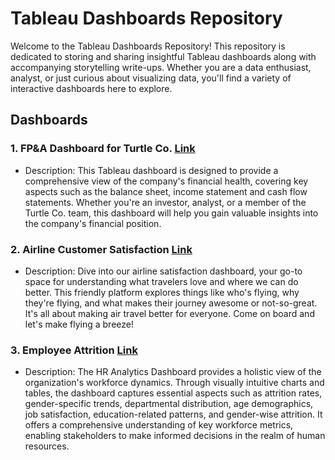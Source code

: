# Tableau Dashboards Repository

Welcome to the Tableau Dashboards Repository! This repository is dedicated to storing and sharing insightful Tableau dashboards along with accompanying storytelling write-ups. Whether you are a data enthusiast, analyst, or just curious about visualizing data, you'll find a variety of interactive dashboards here to explore.

## Dashboards

### 1. FP&A Dashboard for Turtle Co. [Link](/turtle_co_balance_sheet/README.md)
- Description:  This Tableau dashboard is designed to provide a comprehensive view of the company's financial health, covering key aspects such as the balance sheet, income statement and cash flow statements. Whether you're an investor, analyst, or a member of the Turtle Co. team, this dashboard will help you gain valuable insights into the company's financial position.

### 2. Airline Customer Satisfaction [Link](/airlines_customer_satisfaction/README.md)
- Description: Dive into our airline satisfaction dashboard, your go-to space for understanding what travelers love and where we can do better. This friendly platform explores things like who's flying, why they're flying, and what makes their journey awesome or not-so-great. It's all about making air travel better for everyone. Come on board and let's make flying a breeze!

### 3. Employee Attrition [Link](/employee_attrition/README.md)
- Description: The HR Analytics Dashboard provides a holistic view of the organization's workforce dynamics. Through visually intuitive charts and tables, the dashboard captures essential aspects such as attrition rates, gender-specific trends, departmental distribution, age demographics, job satisfaction, education-related patterns, and gender-wise attrition. It offers a comprehensive understanding of key workforce metrics, enabling stakeholders to make informed decisions in the realm of human resources.
